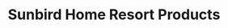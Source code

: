 ---
title: "Sunbird Home Resort Products"
url: /hobbs/sunbird-home-resort-products/
shop: swimming pool
---